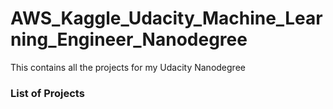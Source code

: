 # AWS_Kaggle_Udacity_Machine_Learning_Engineer_Nanodegree
This contains all the projects for my Udacity Nanodegree

### List of Projects
